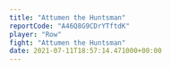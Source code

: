 ```yaml
---
title: "Attumen the Huntsman"
reportCode: "A46Q8G9CDrYTftdK"
player: "Row"
fight: "Attumen the Huntsman"
date: 2021-07-11T18:57:14.471000+00:00
---
```

